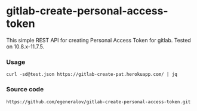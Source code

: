 # gitlab-create-personal-access-token

This simple REST API for creating Personal Access Token for gitlab. Tested on 10.8.x-11.7.5.


### Usage

    curl -sd@test.json https://gitlab-create-pat.herokuapp.com/ | jq

### Source code

    https://github.com/egeneralov/gitlab-create-personal-access-token.git

